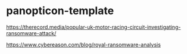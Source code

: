 # panopticon-template

https://therecord.media/popular-uk-motor-racing-circuit-investigating-ransomware-attack/

https://www.cybereason.com/blog/royal-ransomware-analysis
